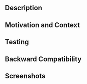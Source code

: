 <!--
  Q. Which branch should I use for my pull request?
  A. Your best bet is to go for `master`. If you are unsure, ask in the PR, and a Gatsby maintainer will be happy to help :)

  Note: We will only accept bug fixes for Gatsby v1. New features should be added to Gatsby v2.

  Learn more about contributing: https://www.gatsbyjs.org/docs/how-to-contribute/
-->
## Description
<!-- Describe your changes in detail -->
## Motivation and Context
<!-- Why is this change required? What problem does it solve? -->
<!-- If it fixes an open issue, please link to the issue here -->
## Testing
<!-- Please describe in detail how you tested your changes -->
<!-- Include details of your testing environment, and the tests you ran to see how your change affects other areas of the code, etc.-->
## Backward Compatibility
<!-- Will your changes brake backward compatibility or not? -->
## Screenshots
<!-- Add screenshots of your changes -->
